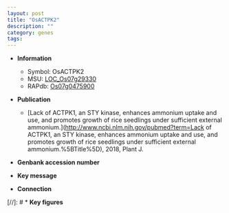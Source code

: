 ```yaml
---
layout: post
title: "OsACTPK2"
description: ""
category: genes
tags: 
---
```


* **Information**  
    + Symbol: OsACTPK2  
    + MSU: [LOC_Os07g29330](http://rice.uga.edu/cgi-bin/ORF_infopage.cgi?orf=LOC_Os07g29330)  
    + RAPdb: [Os07g0475900](http://rapdb.dna.affrc.go.jp/viewer/gbrowse_details/irgsp1?name=Os07g0475900)  

* **Publication**  
    + [Lack of ACTPK1, an STY kinase, enhances ammonium uptake and use, and promotes growth of rice seedlings under sufficient external ammonium.](http://www.ncbi.nlm.nih.gov/pubmed?term=Lack of ACTPK1, an STY kinase, enhances ammonium uptake and use, and promotes growth of rice seedlings under sufficient external ammonium.%5BTitle%5D), 2018, Plant J.

* **Genbank accession number**  

* **Key message**  

* **Connection**  

[//]: # * **Key figures**  



